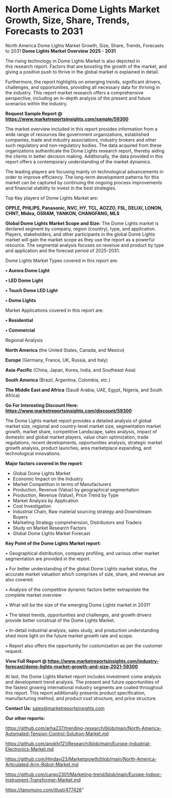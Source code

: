 # North America Dome Lights Market Growth, Size, Share, Trends, Forecasts to 2031
North America Dome Lights Market Growth, Size, Share, Trends, Forecasts to 2031
<Strong> Dome Lights Market Overview 2025 - 2031</strong>

The rising technology in Dome Lights Market is also depicted in this research report. Factors that are boosting the growth of the market, and giving a positive push to thrive in the global market is explained in detail.

Furthermore, the report highlights on emerging trends, significant drivers, challenges, and opportunities, providing all necessary data for thriving in the industry. This report market research offers a comprehensive perspective, including an in-depth analysis of the present and future scenarios within the industry.

<strong>Request Sample Report @ <a href=https://www.marketreportsinsights.com/sample/59300>https://www.marketreportsinsights.com/sample/59300</a></strong>

The market overview included in this report provides information from a wide range of resources like government organizations, established companies, trade and industry associations, industry brokers and other such regulatory and non-regulatory bodies. The data acquired from these organizations authenticate the Dome Lights research report, thereby aiding the clients in better decision making. Additionally, the data provided in this report offers a contemporary understanding of the market dynamics.

The leading players are focusing mainly on technological advancements in order to improve efficiency. The long-term development patterns for this market can be captured by continuing the ongoing process improvements and financial stability to invest in the best strategies.

Top Key players of Dome Lights Market are:

<strong>OPPLE, PHILIPS, Panasonic, NVC, HY, TCL, AOZZO, FSL, DELIXI, LONON, CHNT, Midea, OSRAM, YANKON, CHANGFANG, MLS</strong>

<strong><b>Global Dome Lights Market Scope and Size:</b></strong>
The Dome Lights market is declared segment by company, region (country), type, and application. Players, stakeholders, and other participants in the global Dome Lights market will gain the market scope as they use the report as a powerful resource. The segmental analysis focuses on revenue and product by type and application and the forecast period of 2025-2031.

Dome Lights Market Types covered in this report are:

<strong>• Aurora Dome Light

• LED Dome Light

• Touch Dome LED Light

• Dome Lights</strong>

Market Applications covered in this report are:

<strong>• Residential

• Commercial</strong> 

Regional Analysis

<strong>North America</strong> (the United States, Canada, and Mexico)

<strong>Europe</strong> (Germany, France, UK, Russia, and Italy)

<strong>Asia-Pacific</strong> (China, Japan, Korea, India, and Southeast Asia)

<strong>South America</strong> (Brazil, Argentina, Colombia, etc.)

<strong>The Middle East and Africa</strong> (Saudi Arabia, UAE, Egypt, Nigeria, and South Africa)

<strong>Go For Interesting Discount Here: <a href=https://www.marketreportsinsights.com/discount/59300>https://www.marketreportsinsights.com/discount/59300</a></strong>

The Dome Lights market report provides a detailed analysis of global market size, regional and country-level market size, segmentation market growth, market share, competitive Landscape, sales analysis, impact of domestic and global market players, value chain optimization, trade regulations, recent developments, opportunities analysis, strategic market growth analysis, product launches, area marketplace expanding, and technological innovations.

<strong><b>Major factors covered in the report:</b></strong>
<ul>
  <li>Global Dome Lights Market </li>
  <li>Economic Impact on the Industry</li>
  <li>Market Competition in terms of Manufacturers</li>
  <li>Production, Revenue (Value) by geographical segmentation</li>
  <li>Production, Revenue (Value), Price Trend by Type</li>
  <li>Market Analysis by Application</li>
  <li>Cost Investigation</li>
  <li>Industrial Chain, Raw material sourcing strategy and Downstream Buyers</li>
  <li>Marketing Strategy comprehension, Distributors and Traders</li>
  <li>Study on Market Research Factors</li>
  <li>Global Dome Lights Market Forecast</li>
</ul>

<strong><b>Key Point of the Dome Lights Market report:</b></strong>

• Geographical distribution, company profiling, and various other market segmentation are provided in the report.

• For better understanding of the global Dome Lights market status, the accurate market valuation which comprises of size, share, and revenue are also covered.

• Analysis of the competitive dynamic factors better extrapolate the complete market overview

• What will be the size of the emerging Dome Lights market in 2031?

• The latest trends, opportunities and challenges, and growth drivers provide better construal of the Dome Lights Market.

• In-detail industrial analysis, sales study, and production understanding shed more light on the future market growth rate and scope.

• Report also offers the opportunity for customization as per the customer request.

<strong><b>View Full Report @ <a href=https://www.marketreportsinsights.com/industry-forecast/dome-lights-market-growth-and-size-2021-59300>https://www.marketreportsinsights.com/industry-forecast/dome-lights-market-growth-and-size-2021-59300</a></b></strong>


At last, the Dome Lights Market report includes investment come analysis and development trend analysis. The present and future opportunities of the fastest growing international industry segments are coated throughout this report. This report additionally presents product specification, manufacturing method, and product cost structure, and price structure.

<strong>Contact Us:</strong>
sales@marketreportsinsights.com

<strong>Our other reports:</strong>

<a href=https://github.com/arha237/trending-research/blob/main/North-America-Automated-Tension-Control-Solution-Market.md>https://github.com/arha237/trending-research/blob/main/North-America-Automated-Tension-Control-Solution-Market.md</a>

<a href=https://github.com/anokhi121/Research/blob/main/Europe-Industrial-Electronics-Market.md>https://github.com/anokhi121/Research/blob/main/Europe-Industrial-Electronics-Market.md</a>

<a href=https://github.com/Hindavi23/Marketgrowth/blob/main/North-America-Articulated-Arm-Robot-Market.md>https://github.com/Hindavi23/Marketgrowth/blob/main/North-America-Articulated-Arm-Robot-Market.md</a>

<a href=https://github.com/cargo2301/Marketing-trend/blob/main/Europe-Indoor-Instrument-Transformer-Market.md>https://github.com/cargo2301/Marketing-trend/blob/main/Europe-Indoor-Instrument-Transformer-Market.md</a>

<a href=https://tanomuno.com/illust/477426>https://tanomuno.com/illust/477426</a>"
